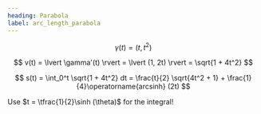 ```yaml
---
heading: Parabola
label: arc_length_parabola
---
```


$$
\gamma(t) = (t, t^2)
$$

$$
v(t) = \lvert \gamma'(t) \rvert = \lvert (1, 2t) \rvert = \sqrt{1 + 4t^2}
$$

$$
s(t) = \int_0^t \sqrt{1 + 4t^2} dt = \frac{t}{2} \sqrt{4t^2 + 1} + \frac{1}{4}\operatorname{arcsinh} (2t)
$$

Use $t = \tfrac{1}{2}\sinh (\theta)$ for the integral!
